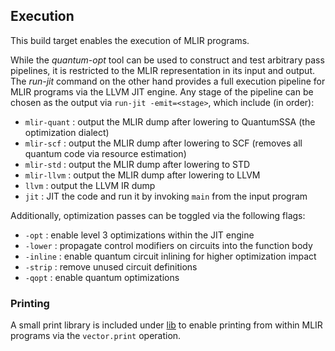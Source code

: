 ## Execution

This build target enables the execution of MLIR programs.

While the *quantum-opt* tool can be used to construct and test arbitrary pass pipelines, it is restricted to the MLIR representation in its input and output.
The *run-jit* command on the other hand provides a full execution pipeline for MLIR programs via the LLVM JIT engine.
Any stage of the pipeline can be chosen as the output via `run-jit -emit=<stage>`, which include (in order):

- `mlir-quant` : output the MLIR dump after lowering to QuantumSSA (the optimization dialect)
- `mlir-scf` : output the MLIR dump after lowering to SCF (removes all quantum code via resource estimation)
- `mlir-std` : output the MLIR dump after lowering to STD
- `mlir-llvm` : output the MLIR dump after lowering to LLVM
- `llvm` : output the LLVM IR dump
- `jit` : JIT the code and run it by invoking `main` from the input program

Additionally, optimization passes can be toggled via the following flags:

- `-opt` : enable level 3 optimizations within the JIT engine
- `-lower` : propagate control modifiers on circuits into the function body
- `-inline` : enable quantum circuit inlining for higher optimization impact
- `-strip` : remove unused circuit definitions
- `-qopt` : enable quantum optimizations

### Printing

A small print library is included under [lib](./lib/) to enable printing from within MLIR programs via the `vector.print` operation.
